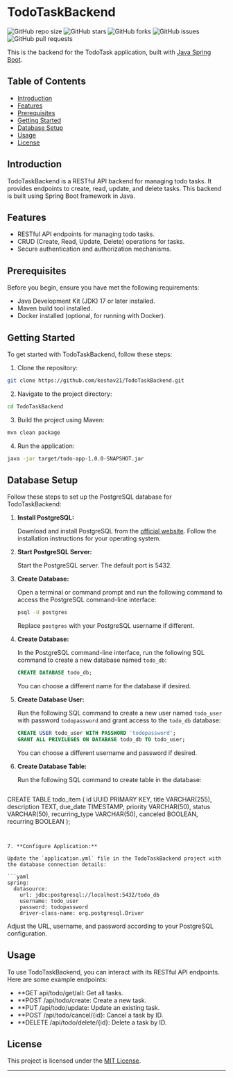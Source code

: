 # TodoTaskBackend

![GitHub repo size](https://img.shields.io/github/repo-size/keshav21/TodoTaskBackend) ![GitHub stars](https://img.shields.io/github/stars/keshav21/TodoTaskBackend?style=social) ![GitHub forks](https://img.shields.io/github/forks/keshav21/TodoTaskBackend?style=social) ![GitHub issues](https://img.shields.io/github/issues/keshav21/TodoTaskBackend) ![GitHub pull requests](https://img.shields.io/github/issues-pr/keshav21/TodoTaskBackend)

This is the backend for the TodoTask application, built with [Java Spring Boot](https://spring.io/projects/spring-boot).

## Table of Contents

- [Introduction](#introduction)
- [Features](#features)
- [Prerequisites](#prerequisites)
- [Getting Started](#getting-started)
- [Database Setup](#database-setup)
- [Usage](#usage)
- [License](#license)

## Introduction

TodoTaskBackend is a RESTful API backend for managing todo tasks. It provides endpoints to create, read, update, and delete tasks. This backend is built using Spring Boot framework in Java.

## Features

- RESTful API endpoints for managing todo tasks.
- CRUD (Create, Read, Update, Delete) operations for tasks.
- Secure authentication and authorization mechanisms.

## Prerequisites

Before you begin, ensure you have met the following requirements:
- Java Development Kit (JDK) 17 or later installed.
- Maven build tool installed.
- Docker installed (optional, for running with Docker).

## Getting Started

To get started with TodoTaskBackend, follow these steps:

1. Clone the repository:

```bash
git clone https://github.com/keshav21/TodoTaskBackend.git
```

2. Navigate to the project directory:

```bash
cd TodoTaskBackend
```

3. Build the project using Maven:

```bash
mvn clean package
```

4. Run the application:

```bash
java -jar target/todo-app-1.0.0-SNAPSHOT.jar
```

## Database Setup

Follow these steps to set up the PostgreSQL database for TodoTaskBackend:

1. **Install PostgreSQL:**

   Download and install PostgreSQL from the [official website](https://www.postgresql.org/download/). Follow the installation instructions for your operating system.

2. **Start PostgreSQL Server:**

   Start the PostgreSQL server. The default port is 5432.

3. **Create Database:**

   Open a terminal or command prompt and run the following command to access the PostgreSQL command-line interface:

   ```sh
   psql -U postgres
   ```

   Replace `postgres` with your PostgreSQL username if different.

4. **Create Database:**

   In the PostgreSQL command-line interface, run the following SQL command to create a new database named `todo_db`:

   ```sql
   CREATE DATABASE todo_db;
   ```

   You can choose a different name for the database if desired.

5. **Create Database User:**

   Run the following SQL command to create a new user named `todo_user` with password `todopassword` and grant access to the `todo_db` database:

   ```sql
   CREATE USER todo_user WITH PASSWORD 'todopassword';
   GRANT ALL PRIVILEGES ON DATABASE todo_db TO todo_user;
   ```

   You can choose a different username and password if desired.
   
6. **Create Database Table:**
   
    Run the following SQL command to create table in the database:

   ```sql
  CREATE TABLE todo_item (
    id UUID PRIMARY KEY,
    title VARCHAR(255),
    description TEXT,
    due_date TIMESTAMP,
    priority VARCHAR(50),
    status VARCHAR(50),
    recurring_type VARCHAR(50),
    canceled BOOLEAN,
    recurring BOOLEAN
);
   ```

   
7. **Configure Application:**

   Update the `application.yml` file in the TodoTaskBackend project with the database connection details:

   ```yaml
   spring:
     datasource:
       url: jdbc:postgresql://localhost:5432/todo_db
       username: todo_user
       password: todopassword
       driver-class-name: org.postgresql.Driver
   ```

   Adjust the URL, username, and password according to your PostgreSQL configuration.

## Usage

To use TodoTaskBackend, you can interact with its RESTful API endpoints. Here are some example endpoints:

- **GET api/todo/get/all: Get all tasks.
- **POST /api/todo/create: Create a new task.
- **PUT /api/todo/update: Update an existing task.
- **POST /api/todo/cancel/{id}: Cancel a task by ID.
- **DELETE /api/todo/delete/{id}: Delete a task by ID.

## License

This project is licensed under the [MIT License](LICENSE).

---

